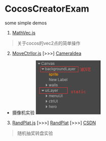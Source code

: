 # CocosCreatorExam
some simple demos

1. [MathVec.js](https://github.com/Saber2pr/CocosCreatorExam/blob/master/PhysicsAreaMoveTest/assets/script/MathVec.js)
  > 关于cocos的vec2点的简单操作
2. [MoveCtrllor.js](https://github.com/Saber2pr/CocosCreatorExam/blob/master/PhysicsAreaMoveTest/assets/script/MoveCtrllor.js) [>>>] [CameraIdea](https://saber2pr.github.io/CocosCreatorExam/CameraIdea/build/web-mobile)
  * 摄像机实验
  ![loadingImage](https://github.com/Saber2pr/MyWeb/blob/master/resource/CameraIdea.png)
3. [RandPlat.js](https://github.com/Saber2pr/CocosCreatorExam/blob/master/RandPlat/assets/Script/RandPlat.js) [>>>] [RandPlat](https://saber2pr.github.io/CocosCreatorExam/RandPlat/build/web-mobile/) [>>>] [CSDN](https://blog.csdn.net/u011607490/article/details/82701325)
  > 随机抽奖转盘实验
